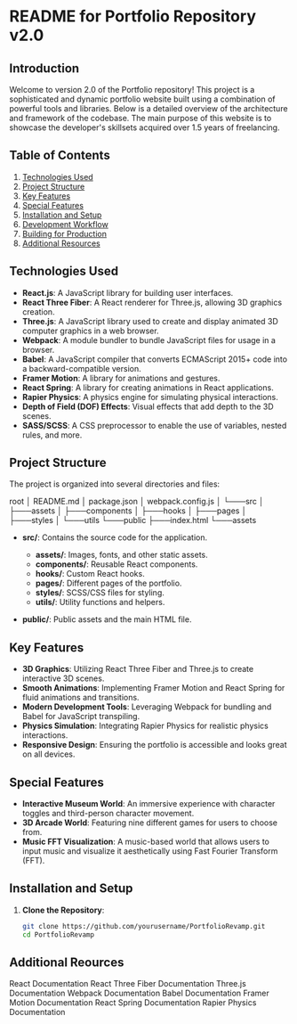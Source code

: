 # README for Portfolio Repository v2.0

## Introduction
Welcome to version 2.0 of the Portfolio repository! This project is a sophisticated and dynamic portfolio website built using a combination of powerful tools and libraries. Below is a detailed overview of the architecture and framework of the codebase. The main purpose of this website is to showcase the developer's skillsets acquired over 1.5 years of freelancing.

## Table of Contents
1. [Technologies Used](#technologies-used)
2. [Project Structure](#project-structure)
3. [Key Features](#key-features)
4. [Special Features](#special-features)
5. [Installation and Setup](#installation-and-setup)
6. [Development Workflow](#development-workflow)
7. [Building for Production](#building-for-production)
8. [Additional Resources](#additional-resources)

## Technologies Used
- **React.js**: A JavaScript library for building user interfaces.
- **React Three Fiber**: A React renderer for Three.js, allowing 3D graphics creation.
- **Three.js**: A JavaScript library used to create and display animated 3D computer graphics in a web browser.
- **Webpack**: A module bundler to bundle JavaScript files for usage in a browser.
- **Babel**: A JavaScript compiler that converts ECMAScript 2015+ code into a backward-compatible version.
- **Framer Motion**: A library for animations and gestures.
- **React Spring**: A library for creating animations in React applications.
- **Rapier Physics**: A physics engine for simulating physical interactions.
- **Depth of Field (DOF) Effects**: Visual effects that add depth to the 3D scenes.
- **SASS/SCSS**: A CSS preprocessor to enable the use of variables, nested rules, and more.

## Project Structure
The project is organized into several directories and files:

root
│ README.md
│ package.json
│ webpack.config.js
│
└───src
│ ├───assets
│ ├───components
│ ├───hooks
│ ├───pages
│ ├───styles
│ └───utils
└───public
├───index.html
└───assets



- **src/**: Contains the source code for the application.
  - **assets/**: Images, fonts, and other static assets.
  - **components/**: Reusable React components.
  - **hooks/**: Custom React hooks.
  - **pages/**: Different pages of the portfolio.
  - **styles/**: SCSS/CSS files for styling.
  - **utils/**: Utility functions and helpers.

- **public/**: Public assets and the main HTML file.

## Key Features
- **3D Graphics**: Utilizing React Three Fiber and Three.js to create interactive 3D scenes.
- **Smooth Animations**: Implementing Framer Motion and React Spring for fluid animations and transitions.
- **Modern Development Tools**: Leveraging Webpack for bundling and Babel for JavaScript transpiling.
- **Physics Simulation**: Integrating Rapier Physics for realistic physics interactions.
- **Responsive Design**: Ensuring the portfolio is accessible and looks great on all devices.

## Special Features
- **Interactive Museum World**: An immersive experience with character toggles and third-person character movement.
- **3D Arcade World**: Featuring nine different games for users to choose from.
- **Music FFT Visualization**: A music-based world that allows users to input music and visualize it aesthetically using Fast Fourier Transform (FFT).

## Installation and Setup
1. **Clone the Repository**:
   ```sh
   git clone https://github.com/yourusername/PortfolioRevamp.git
   cd PortfolioRevamp


## Additional Reources
React Documentation
React Three Fiber Documentation
Three.js Documentation
Webpack Documentation
Babel Documentation
Framer Motion Documentation
React Spring Documentation
Rapier Physics Documentation
